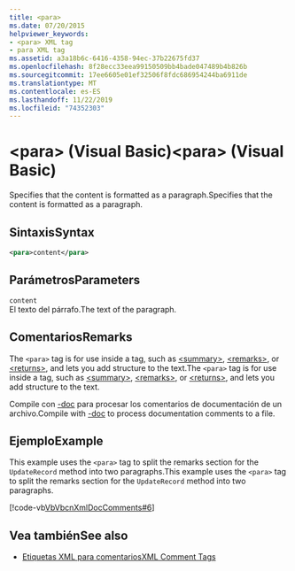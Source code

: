 ```yaml
---
title: <para>
ms.date: 07/20/2015
helpviewer_keywords:
- <para> XML tag
- para XML tag
ms.assetid: a3a18b6c-6416-4358-94ec-37b22675fd37
ms.openlocfilehash: 8f28ecc33eea99150509bb4bade047489b4b826b
ms.sourcegitcommit: 17ee6605e01ef32506f8fdc686954244ba6911de
ms.translationtype: MT
ms.contentlocale: es-ES
ms.lasthandoff: 11/22/2019
ms.locfileid: "74352303"
---
```

# <a name="para-visual-basic"></a><span data-ttu-id="e4dc5-101">\<para> (Visual Basic)</span><span class="sxs-lookup"><span data-stu-id="e4dc5-101">\<para> (Visual Basic)</span></span>
<span data-ttu-id="e4dc5-102">Specifies that the content is formatted as a paragraph.</span><span class="sxs-lookup"><span data-stu-id="e4dc5-102">Specifies that the content is formatted as a paragraph.</span></span>  
  
## <a name="syntax"></a><span data-ttu-id="e4dc5-103">Sintaxis</span><span class="sxs-lookup"><span data-stu-id="e4dc5-103">Syntax</span></span>  
  
```xml  
<para>content</para>  
```  
  
## <a name="parameters"></a><span data-ttu-id="e4dc5-104">Parámetros</span><span class="sxs-lookup"><span data-stu-id="e4dc5-104">Parameters</span></span>  
 `content`  
 <span data-ttu-id="e4dc5-105">El texto del párrafo.</span><span class="sxs-lookup"><span data-stu-id="e4dc5-105">The text of the paragraph.</span></span>  
  
## <a name="remarks"></a><span data-ttu-id="e4dc5-106">Comentarios</span><span class="sxs-lookup"><span data-stu-id="e4dc5-106">Remarks</span></span>  
 <span data-ttu-id="e4dc5-107">The `<para>` tag is for use inside a tag, such as [\<summary>](../../../visual-basic/language-reference/xmldoc/summary.md), [\<remarks>](../../../visual-basic/language-reference/xmldoc/remarks.md), or [\<returns>](../../../visual-basic/language-reference/xmldoc/returns.md), and lets you add structure to the text.</span><span class="sxs-lookup"><span data-stu-id="e4dc5-107">The `<para>` tag is for use inside a tag, such as [\<summary>](../../../visual-basic/language-reference/xmldoc/summary.md), [\<remarks>](../../../visual-basic/language-reference/xmldoc/remarks.md), or [\<returns>](../../../visual-basic/language-reference/xmldoc/returns.md), and lets you add structure to the text.</span></span>  
  
 <span data-ttu-id="e4dc5-108">Compile con [-doc](../../../visual-basic/reference/command-line-compiler/doc.md) para procesar los comentarios de documentación de un archivo.</span><span class="sxs-lookup"><span data-stu-id="e4dc5-108">Compile with [-doc](../../../visual-basic/reference/command-line-compiler/doc.md) to process documentation comments to a file.</span></span>  
  
## <a name="example"></a><span data-ttu-id="e4dc5-109">Ejemplo</span><span class="sxs-lookup"><span data-stu-id="e4dc5-109">Example</span></span>  
 <span data-ttu-id="e4dc5-110">This example uses the `<para>` tag to split the remarks section for the `UpdateRecord` method into two paragraphs.</span><span class="sxs-lookup"><span data-stu-id="e4dc5-110">This example uses the `<para>` tag to split the remarks section for the `UpdateRecord` method into two paragraphs.</span></span>  
  
 [!code-vb[VbVbcnXmlDocComments#6](~/samples/snippets/visualbasic/VS_Snippets_VBCSharp/VbVbcnXmlDocComments/VB/Class1.vb#6)]  
  
## <a name="see-also"></a><span data-ttu-id="e4dc5-111">Vea también</span><span class="sxs-lookup"><span data-stu-id="e4dc5-111">See also</span></span>

- [<span data-ttu-id="e4dc5-112">Etiquetas XML para comentarios</span><span class="sxs-lookup"><span data-stu-id="e4dc5-112">XML Comment Tags</span></span>](../../../visual-basic/language-reference/xmldoc/index.md)
